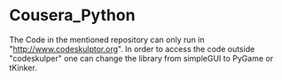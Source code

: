 # Cousera_Python

The Code in the mentioned repository can only run in "http://www.codeskulptor.org". 
In order to access the code outside "codeskulper" one can change the library from simpleGUI to PyGame or tKinker.

